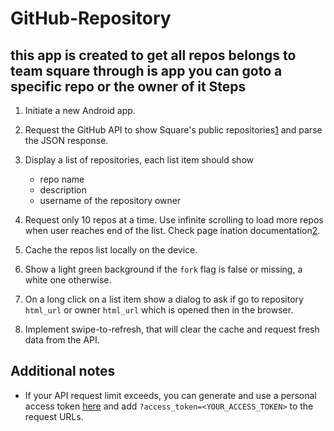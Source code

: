# GitHub-Repository
this app is created to get all repos belongs to team square through is app you can goto a specific repo or the owner of it
Steps
-----
1. Initiate a new Android app.

2. Request the GitHub API to show Square's public repositories[1] and parse the JSON
   response.

3. Display a list of repositories, each list item should show
    - repo name
    - description
    - username of the repository owner

4. Request only 10 repos at a time. Use infinite scrolling to load more repos when user reaches end of the list. Check page ination documentation[2].

5. Cache the repos list locally on the device.

6. Show a light green background if the `fork` flag is false or missing, a white one
   otherwise.
7. On a long click on a list item show a dialog to ask if go to repository `html_url` or
   owner `html_url` which is opened then in the browser.

8. Implement swipe-to-refresh, that will clear the cache and request fresh data from the API.

Additional notes
----------------
- If your API request limit exceeds, you can generate and use a personal access token [here](https://github.com/settings/applications) and add `?access_token=<YOUR_ACCESS_TOKEN>` to the request URLs.

  [1]: https://api.github.com/users/square/repos
  [2]: https://developer.github.com/v3/#pagination
